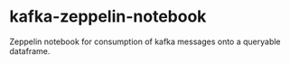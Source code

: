# kafka-zeppelin-notebook
Zeppelin notebook for consumption of kafka messages onto a queryable dataframe.
